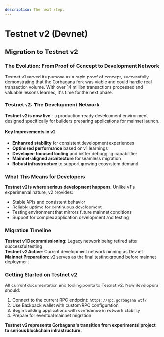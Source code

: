 ```yaml
---
description: The next step.
---
```


# Testnet v2 (Devnet)

## Migration to Testnet v2

### The Evolution: From Proof of Concept to Development Network

Testnet v1 served its purpose as a rapid proof of concept, successfully demonstrating that the Gorbagana fork was viable and could handle real transaction volume. With over 14 million transactions processed and valuable lessons learned, it's time for the next phase.

### Testnet v2: The Development Network

**Testnet v2 is now live** - a production-ready development environment designed specifically for builders preparing applications for mainnet launch.

#### Key Improvements in v2

* **Enhanced stability** for consistent development experiences
* **Optimized performance** based on v1 learnings
* **Developer-focused tooling** and better debugging capabilities
* **Mainnet-aligned architecture** for seamless migration
* **Robust infrastructure** to support growing ecosystem demand

### What This Means for Developers

**Testnet v2 is where serious development happens.** Unlike v1's experimental nature, v2 provides:

* Stable APIs and consistent behavior
* Reliable uptime for continuous development
* Testing environment that mirrors future mainnet conditions
* Support for complex application development and testing

### Migration Timeline

**Testnet v1 Decommissioning**: Legacy network being retired after successful testing\
**Testnet v2 Active**: Current development network running as Devnet\
**Mainnet Preparation**: v2 serves as the final testing ground before mainnet deployment

### Getting Started on Testnet v2

All current documentation and tooling points to Testnet v2. New developers should:

1. Connect to the current RPC endpoint: `https://rpc.gorbagana.wtf/`
2. Use Backpack wallet with custom RPC configuration
3. Begin building applications with confidence in network stability
4. Prepare for eventual mainnet migration

**Testnet v2 represents Gorbagana's transition from experimental project to serious blockchain infrastructure.**
